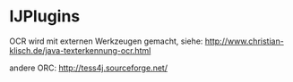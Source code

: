 # IJPlugins

OCR wird mit externen Werkzeugen gemacht, siehe: http://www.christian-klisch.de/java-texterkennung-ocr.html

andere ORC: http://tess4j.sourceforge.net/